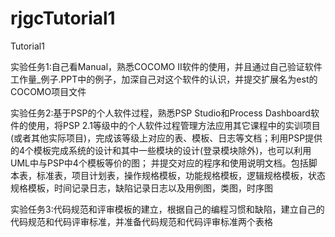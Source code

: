 # rjgcTutorial1
Tutorial1 

实验任务1:自己看Manual，熟悉COCOMO II软件的使用，并且通过自己验证软件工作量_例子.PPT中的例子，加深自己对这个软件的认识，并提交扩展名为est的COCOMO项目文件 

实验任务2:基于PSP的个人软件过程，熟悉PSP Studio和Process Dashboard软件的使用，将PSP 2.1等级中的个人软件过程管理方法应用其它课程中的实训项目(或者其他实际项目)，完成该等级上对应的表、模板、日志等文档；利用PSP提供的4个模板完成系统的设计和其中一些模块的设计(登录模块除外)，也可以利用UML中与PSP中4个模板等价的图； 并提交对应的程序和使用说明文档。包括脚本表，标准表，项目计划表，操作规格模板，功能规格模板，逻辑规格模板，状态规格模板，时间记录日志，缺陷记录日志以及用例图，类图，时序图 

实验任务3:代码规范和评审模板的建立，根据自己的编程习惯和缺陷，建立自己的代码规范和代码评审标准，并准备代码规范和代码评审标准两个表格
